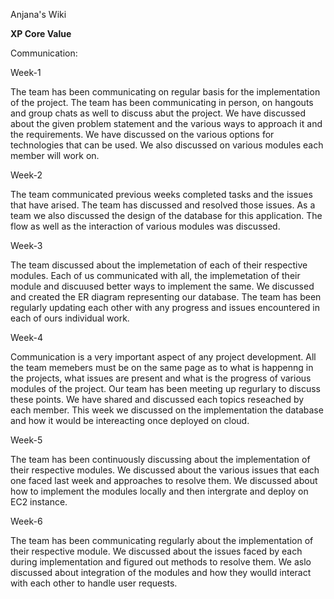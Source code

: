 Anjana's Wiki

**XP Core Value**

Communication:

Week-1

The team has been communicating on regular basis for the implementation of the project. 
The team has been communicating in person, on hangouts and group chats as well to discuss abut the project. 
We have discussed about the given problem statement and the various ways to approach it and the requirements. 
We have discussed on the various options for technologies that can be used. We also discussed on various modules each member will work on.

Week-2

The team communicated previous weeks completed tasks and the issues that have arised. The team has discussed and resolved those issues. As a team we also discussed the design of the database for this application. The flow as well as the interaction of various modules was discussed. 

Week-3

The team discussed about the implemetation of each of their respective modules. Each of us communicated with all, the implemetation of their module and discuused better ways to implement the same. We discussed and created the ER diagram representing our database. The team has been regularly updating each other with any progress and issues encountered in each of ours individual work.

Week-4

Communication is a very important aspect of any project development. All the team memebers must be on the same page as to what is happenng in the projects, what issues are present and what is the progress of various modules of the project. Our team has been meeting up regurlary to discuss these points. We have shared and discussed each topics reseached by each member. This week we discussed on the implementation the database and how it would be intereacting once deployed on cloud.

Week-5

The team has been continuously discussing about the implementation of their respective modules. We discussed about the various issues that each one faced last week and approaches to resolve them. We discussed about how to implement the modules locally and then intergrate and deploy on EC2 instance.

Week-6

The team has been communicating regularly about the implementation of their respective module. We discussed about the issues faced by each during implementation and figured out methods to resolve them. We aslo discussed about integration of the modules and how they woulld interact with each other to handle user requests.
